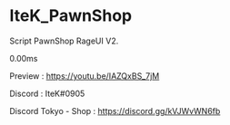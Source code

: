 # IteK_PawnShop

Script PawnShop RageUI V2.

0.00ms

Preview : https://youtu.be/IAZQxBS_7jM

Discord : IteK#0905

Discord Tokyo - Shop : https://discord.gg/kVJWvWN6fb
